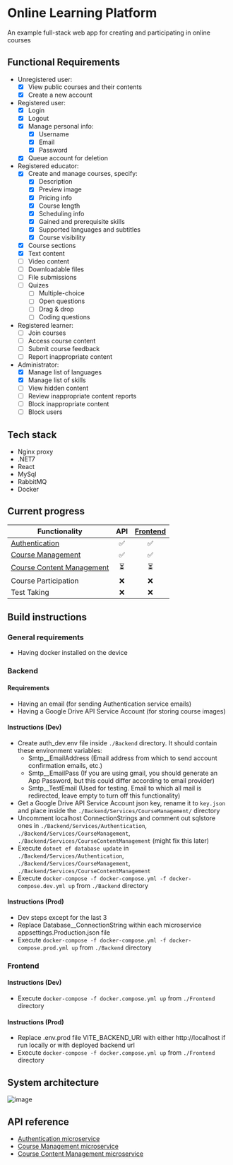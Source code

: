 # Online Learning Platform
An example full-stack web app for creating and participating in online courses
## Functional Requirements
  - Unregistered user:
    - [x] View public courses and their contents
    - [x] Create a new account
  - Registered user:
    - [x] Login
    - [x] Logout
    - [x] Manage personal info:
      - [x] Username
      - [x] Email
      - [x] Password
    - [x] Queue account for deletion
  - Registered educator:
    - [x] Create and manage courses, specify:
      -  [x] Description
      -  [x] Preview image
      -  [x] Pricing info
      -  [x] Course length
      -  [x] Scheduling info
      -  [x] Gained and prerequisite skills
      -  [x] Supported languages and subtitles
      -  [x] Course visibility
    -  [x] Course sections
    -  [x] Text content
    -  [ ] Video content
    -  [ ] Downloadable files
    -  [ ] File submissions
    -  [ ] Quizes
      -  [ ] Multiple-choice
      -  [ ] Open questions
      -  [ ] Drag & drop
      -  [ ] Coding questions 
  - Registered learner:
    - [ ] Join courses
    - [ ] Access course content
    - [ ] Submit course feedback
    - [ ] Report inappropriate content
  - Administrator:
    - [x] Manage list of languages
    - [x] Manage list of skills
    - [ ] View hidden content
    - [ ] Review inappropriate content reports
    - [ ] Block inappropriate content
    - [ ] Block users       
## Tech stack
- Nginx proxy
- .NET7
- React
- MySql
- RabbitMQ
- Docker
## Current progress
| Functionality                  | API           | [Frontend]     |
| ------------------------------ |:-------------:| :-------------:|
| [Authentication]               | ✅            | ✅             |
| [Course Management]            | ✅            | ✅             |
| [Course Content Management]    | ⏳            | ⏳             |
| Course Participation           | ❌            | ❌             |
| Test Taking                    | ❌            | ❌             |

[Authentication]: https://github.com/Nadegamra/microservices-authentication
[Course Management]: https://github.com/Nadegamra/microservices-course_management
[Frontend]: https://github.com/Nadegamra/olp-frontend-spa
[Course Content Management]: https://github.com/Nadegamra/microservices-course_content_management
## Build instructions
### General requirements
- Having docker installed on the device
### Backend
#### Requirements
- Having an email (for sending Authentication service emails)
- Having a Google Drive API Service Account (for storing course images)
#### Instructions (Dev)
- Create auth_dev.env file inside `./Backend` directory. It should contain these environment variables:
  - Smtp__EmailAddress (Email address from which to send account confirmation emails, etc.)
  - Smtp__EmailPass (If you are using gmail, you should generate an App Password, but this could differ according to email provider)
  - Smtp__TestEmail (Used for testing. Email to which all mail is redirected, leave empty to turn off this functionality)
- Get a Google Drive API Service Account json key, rename it to `key.json` and place inside the `./Backend/Services/CourseManagement/` directory
- Uncomment localhost ConnectionStrings and comment out sqlstore ones in `./Backend/Services/Authentication`, `./Backend/Services/CourseManagement`, `./Backend/Services/CourseContentManagement` (might fix this later)
- Execute `dotnet ef database update` in `./Backend/Services/Authentication`, `./Backend/Services/CourseManagement`, `./Backend/Services/CourseContentManagement`
- Execute `docker-compose -f docker-compose.yml -f docker-compose.dev.yml up` from `./Backend` directory
#### Instructions (Prod)
- Dev steps except for the last 3
- Replace Database__ConnectionString within each microservice appsettings.Production.json file
- Execute `docker-compose -f docker-compose.yml -f docker-compose.prod.yml up` from `./Backend` directory
### Frontend
#### Instructions (Dev)
- Execute `docker-compose -f docker.compose.yml up` from `./Frontend` directory
#### Instructions (Prod)
- Replace .env.prod file VITE_BACKEND_URI with either http://localhost if run locally or with deployed backend url
- Execute `docker-compose -f docker.compose.yml up` from `./Frontend` directory
## System architecture
![image](https://github.com/Nadegamra/STPP/assets/63640402/1efc7c64-92c9-4bfb-94b9-5722ae6edee0)

## API reference
- [Authentication microservice](https://github.com/Nadegamra/microservices-authentication/blob/master/APIReference.md)
- [Course Management microservice](https://github.com/Nadegamra/microservices-course_management/blob/master/docs/APIReference.md)
- [Course Content Management microservice](https://github.com/Nadegamra/microservices-course_content_management/blob/master/docs/APIReference.md)
